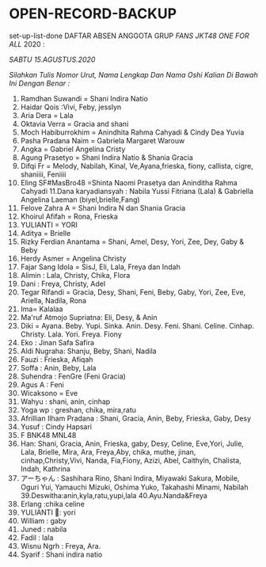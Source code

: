 # OPEN-RECORD-BACKUP
set-up-list-done
DAFTAR ABSEN ANGGOTA GRUP *FANS JKT48 ONE FOR ALL* 2020 :

*SABTU 15.AGUSTUS.2020*

_Silahkan Tulis Nomor Urut, Nama Lengkap Dan Nama Oshi Kalian Di Bawah Ini Dengan Benar :_

01. Ramdhan Suwandi = Shani Indira Natio
02. Haidar Qois :Vivi, Feby, jesslyn
03. Aria Dera = Lala
04. Oktavia Verra = Gracia and shani
05. Moch Habiburrokhim = Anindhita Rahma Cahyadi & Cindy Dea Yuvia
06. Pasha Pradana Naim = Gabriela Margaret Warouw
07. Angka = Gabriel Angelina Cristy
08. Agung Prasetyo = Shani Indira Natio & Shania Gracia
09. Difqi Fr =  Melody, Nabilah, Kinal, Ve,Ayana,frieska, fiony, callista, cigre, shaniiii, Feniiii
10. Eling SF#MasBro48 =Shinta Naomi Prasetya dan Aninditha Rahma Cahyadi
11.Dana karyadiansyah : Nabila Yussi Fitriana (Lala) & Gabriella Angelina Laeman (biyel,brielle,Fang)
12. Felove Zahra A = Shani Indira N dan Shania Gracia
13. Khoirul Afifah = Rona, Frieska
14. YULIANTI = YORI
15. Aditya = Brielle
16. Rizky Ferdian Anantama = Shani, Amel, Desy, Yori, Zee, Dey, Gaby & Beby
17. Herdy Asmer = Angelina Christy
18. Fajar Sang Idola = SisJ, Eli, Lala, Freya dan Indah
19. Alimin : Lala, Christy, Chika, Flora
20. Dani : Freya, Christy, Adel
21. Tegar Rifandi = Gracia, Desy, Shani, Feni, Beby, Gaby, Yori, Zee, Eve, Ariella, Nadila, Rona
22. Ima= Kalalaa
23. Ma'ruf Atmojo Supriatna: Eli, Desy, & Anin
24. Diki = Ayana. Beby. Yupi. Sinka. Anin. Desy. Feni. Shani. Celine. Cinhap. Christy. Lala. Yori. Freya. Fiony
25. Eko : Jinan Safa Safira
26. Aldi Nugraha: Shanju, Beby, Shani, Nadila
27. Fauzi : Frieska, Afiqah
28. Soffa : Anin, Beby, Lala
29. Suhendra : FenGre (Feni Gracia)
30. Agus A : Feni
31. Wicaksono = Eve
32. Wahyu : shani, anin, cinhap
33. Yoga wp : greshan, chika, mira,ratu
34. Afrillian Ilham Pradana : Shani, Gracia, Anin, Beby, Frieska, Gaby, Desy
35. Yusuf : Cindy Hapsari
36. F BNK48 MNL48
37. Han: Shani, Gracia, Anin, Frieska, gaby, Desy, Celine, Eve,Yori, Julie, Lala, Brielle, Mira, Ara, Freya,Aby, chika, muthe, jinan, cinhap,Christy,Vivi, Nanda, Fia,Fiony, Azizi, Abel, Caithyln, Chalista, Indah, Kathrina
38. アーちゃん : Sashihara Rino, Shani Indira, Miyawaki Sakura, Mobile, Oguri Yui, Yamauchi Mizuki, Oshima Yuko, Takahashi Minami, Nabilah
39.Deswitha:anin,kyla,ratu,yupi,lala
40.Ayu.Nanda&Freya
41. Erlang :chika celine
42. YULIANTI 🌸: yori
43. William : gaby
44. Juned : nabila
45. Fadil : lala
46. Wisnu Ngrh : Freya, Ara.
47. Syarif : Shani indira natio

